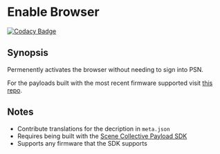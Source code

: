 Enable Browser
===
[![Codacy Badge](https://app.codacy.com/project/badge/Grade/)](https://www.codacy.com/gh/Scene-Collective/ps4-enable-browser/dashboard)

## Synopsis
Permenently activates the browser without needing to sign into PSN.

For the payloads built with the most recent firmware supported visit [this repo].

## Notes
- Contribute translations for the decription in `meta.json`
- Requires being built with the [Scene Collective Payload SDK]
- Supports any firmware that the SDK supports

[//]: #
  [Scene Collective Payload SDK]: <https://github.com/Scene-Collective/ps4-payload-sdk>
  [this repo]: <https://github.com/Scene-Collective/ps4-payload-repo>
